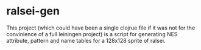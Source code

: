 
# ralsei-gen

This project (which could have been a single clojrue file if it was not for the convinience of a full leiningen project)
is a script for generating NES attribute, pattern and name tables for a 128x128 sprite of ralsei.

